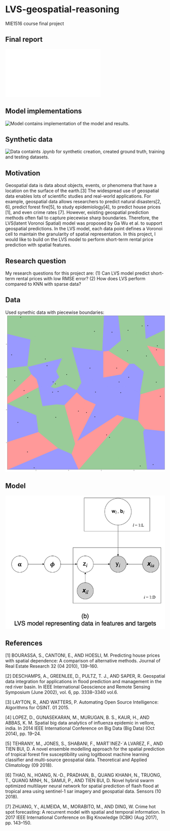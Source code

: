 # LVS-geospatial-reasoning
MIE1516 course final project

## Final report
![report](MIE1516_project_final_report.pdf)

## Model implementations
![Model](model) contains implementation of the model and results.

## Synthetic data
![Data](data/synthetic/) containts .ipynb for synthetic creation, created ground truth, training and testing datasets.

## Motivation
Geospatial data is data about objects, events, or phenomena that have a location on the surface of the earth.[3]
The widespread use of geospatial data enables lots of scientific studies and real-world applications. For
example, geospatial data allows researchers to predict natural disasters[2, 6], predict forest fire[5], to study
epidemiology[4], to predict house prices [1], and even crime rates [7].
However, existing geospatial prediction methods often fail to capture piecewise sharp boundaries. Therefore,
the LVS(latent Voronoi Spatial) model was proposed by Ga Wu et al. to support geospatial predictions. In the
LVS model, each data point defines a Voronoi cell to maintain the granularity of spatial representation. In
this project, I would like to build on the LVS model to perform short-term rental price prediction with spatial
features.

## Research question
My research questions for this project are: (1) Can LVS model predict short-term rental prices with low RMSE
error? (2) How does LVS perform compared to KNN with sparse data?

## Data
Used synethic data with piecewise boundaries:
![data](data/synthetic/groundTruth.png)

## Model
![LVS model](model/LVS-new.png)

## References
[1] BOURASSA, S., CANTONI, E., AND HOESLI, M. Predicting house prices with spatial dependence: A
comparison of alternative methods. Journal of Real Estate Research 32 (04 2010), 139–160.

[2] DESCHAMPS, A., GREENLEE, D., PULTZ, T. J., AND SAPER, R. Geospatial data integration for applications
in flood prediction and management in the red river basin. In IEEE International Geoscience and Remote
Sensing Symposium (June 2002), vol. 6, pp. 3338–3340 vol.6.

[3] LAYTON, R., AND WATTERS, P. Automating Open Source Intelligence: Algorithms for OSINT. 01 2015.

[4] LOPEZ, D., GUNASEKARAN, M., MURUGAN, B. S., KAUR, H., AND ABBAS, K. M. Spatial big data analytics
of influenza epidemic in vellore, india. In 2014 IEEE International Conference on Big Data (Big Data) (Oct
2014), pp. 19–24.

[5] TEHRANY, M., JONES, S., SHABANI, F., MART´INEZ-´A LVAREZ, F., AND TIEN BUI, D. A novel ensemble
modelling approach for the spatial prediction of tropical forest fire susceptibility using logitboost machine
learning classifier and multi-source geospatial data. Theoretical and Applied Climatology (09 2018).

[6] THAO, N., HOANG, N.-D., PRADHAN, B., QUANG KHANH, N., TRUONG, T., QUANG MINH, N., SAMUI, P.,
AND TIEN BUI, D. Novel hybrid swarm optimized multilayer neural network for spatial prediction of flash
flood at tropical area using sentinel-1 sar imagery and geospatial data. Sensors (10 2018).

[7] ZHUANG, Y., ALMEIDA, M., MORABITO, M., AND DING, W. Crime hot spot forecasting: A recurrent model
with spatial and temporal information. In 2017 IEEE International Conference on Big Knowledge (ICBK)
(Aug 2017), pp. 143–150.
